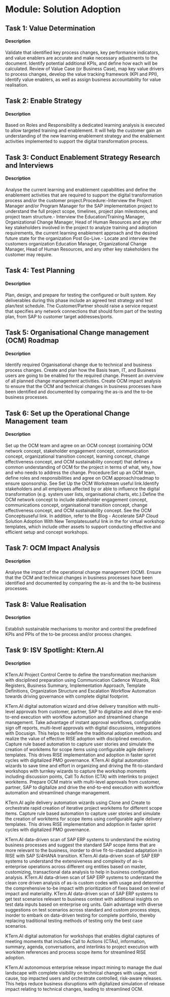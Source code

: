 
# Module: Solution Adoption
## Task 1: Value Determination
#### Description
Validate that identified key process changes, key performance indicators, and value enablers are accurate and make necessary adjustments to the document. Identify potential additional KPIs, and define how each will be calculated. Review of Value Case (or Business Case), map key value drivers to process changes, develop the value tracking framework (KPI and PPI), identify value enablers, as well as assign business accountability for value realisation.

## Task 2: Enable Strategy
#### Description
Based on Roles and Responsibility a dedicated learning analysis is executed to allow targeted training and enablement. It will help the customer gain an understanding of the new learning enablement strategy and the enablement activities implemented to support the digital transformation process.

## Task 3: Conduct Enablement Strategy Research and Interviews
#### Description
Analyse the current learning and enablement capabilities and define the enablement activities that are required to support the digital transformation process and/or the customer project.Procedure:-Interview the Project Manager and/or Program Manager for the SAP implementation project to understand the full project scope, timelines, project plan milestones, and project team structure.- Interview the Education/Training Manager, Organizational Change Manager, Head of Human Resources and any other key stakeholders involved in the project to analyze training and adoption requirements, the current learning enablement approach and the desired future state for the organization Post Go-Live.- Locate and interview the customers organization Education Manager, Organizational Change Manager, Head of Human Resources, and any other key stakeholders the customer may require.

## Task 4: Test Planning
#### Description
Plan, design, and prepare for testing the configured or built system. Key deliverables during this phase include an agreed test strategy and test plan/test schedule. The Customer/Partner should raise a service request that specifies any network connections that should form part of the testing plan, from SAP to customer target addresses/ports.

## Task 5: Organisational Change management (OCM) Roadmap
#### Description
Identify required Organisational change due to technical and business process changes. Create and plan how the Basis team, IT, and Business users are going to be enabled for the required change. Present an overview of all planned change management activities. Create OCM impact analysis to ensure that the OCM and technical changes in business processes have been identified and documented by comparing the as-is and the to-be business processes.

## Task 6: Set up the Operational Change Management  team
#### Description
Set up the OCM team and agree on an OCM concept (containing OCM network concept, stakeholder engagement concept, communication concept, organizational transition concept, learning concept, change effectiveness concept, and OCM sustainability concept) that defines a common understanding of OCM for the project in terms of what, why, how and who needs to address the change. Procedure:Set up an OCM team, define roles and responsibilities and agree on OCM approach/roadmap to ensure sponsorship. See Set Up the OCM Workstream useful link.Identify stakeholders and all employees affected by or able to influence the digital transformation (e.g. system user lists, organisational charts, etc.).Define the OCM network concept to include stakeholder engagement concept, communications concept, organisational transition concept, change effectiveness concept, and OCM sustainability concept. See the OCM Conceptsuseful link. In addition, refer to the Blog - Accelerate SAP Cloud Solution Adoption With New Templatesuseful link in the for virtual workshop templates, which include other assets to support conducting effective and efficient setup and concept workshops.

## Task 7: OCM Impact Analysis
#### Description
Analyse the impact of the operational change management (OCM). Ensure that the OCM and technical changes in business processes have been identified and documented by comparing the as-is and the to-be business processes.

## Task 8: Value Realisation
#### Description
Establish sustainable mechanisms to monitor and control the predefined KPIs and PPIs of the to-be process and/or process changes.

## Task 9: ISV Spotlight: Ktern.AI
#### Description
KTern.AI Project Control Centre to define the transformation mechanism with disciplined preparation using Communication Cadence Wizards, Risk Registers, Business Summary, Implementation Approach, Template Definitions, Organization Structure and Escalation Workflow Automation towards driving governance with complete digital footprint.

KTern.AI digital automation wizard and drive delivery transition with multi-level approvals from customer, partner, SAP to digitalize and drive the end-to-end execution with workflow automation and streamlined change management. Take advantage of instant approval workflows, configurable sign off reports, multi-level approvals with digital discussions, integrations with Docusign. This helps to redefine the traditional adoption methods and realize the value of effective RISE adoption with disciplined execution. Capture rule based automation to capture user stories and simulate the creation of workitems for scope items using configurable agile delivery templates. This drives RISE implementation and adoption in faster sprint cycles with digitalized PMO governance. KTern.AI digital automation wizards to save time and effort in organizing and driving the fit-to-standard workshops with turnkey wizards to capture the workshop moments including discussion points, Call To Action (CTA) with interlinks to project workitems. Prepare OCM matrix with multi-level approvals from customer, partner, SAP to digitalize and drive the end-to-end execution with workflow automation and streamlined change management.

KTern.AI agile delivery automation wizards using Clone and Create to orchestrate rapid creation of iterative project workitems for different scope items. Capture rule based automation to capture user stories and simulate the creation of workitems for scope items using configurable agile delivery templates. This drives RISE implementation and adoption in faster sprint cycles with digitalized PMO governance.

KTern.AI data-driven scan of SAP ERP systems to understand the existing business processes and suggest the standard SAP scope items that are more relevant to the business, inorder to drive fit-to-standard adaptation in RISE with SAP S/4HANA transition. KTern.AI data-driven scan of SAP ERP systems to understand the extensiveness and complexity of as-is enterprise operations across different org entities based on master, customizing, transactional data analysis to help in business configuration analysis. KTern.AI data-driven scan of SAP ERP systems to understand the clean core driven analysis of as-is custom codes with usage and determine the comprehensive to-be impact with prioritization of fixes based on level of impact and materiality. KTern.AI data-driven scan of SAP ERP systems to get test scenarios relevant to business context with additional insights on test data inputs based on enterprise org units. Gain advantage with diverse suggestions on test scenarios across standard and custom process steps, inorder to embark on data-driven testing for complete portfolio, thereby replacing traditional testing methods of testing only the best case scenarios.

KTern.AI digital automation for workshops that enables digital captures of meeting moments that includes Call to Actions (CTAs), information, summary, agenda, conversations, and interlinks to project execution with workitem references and process scope items for streamlined RISE adoption.

KTern.AI autonomous enterprise release impact mining to manage the dual landscape with complete visibility on technical changes with usage, root cause, top impacted users and orchestrate controlled, risk-aware releases. This helps reduce business disruptions with digitalized simulation of release impact relating to technical changes, leading to streamlined OCM.